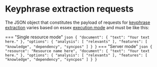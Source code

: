 # Keyphrase extraction requests

The JSON object that constitutes the payload of requests for [keyphrase extraction](../../../guide/keyphrase-extraction/index.md) varies based on essex [execution mode](../../../setup-run/index.md#execution) and must be like this:

=== "Single resource mode"
	``` json
	{
		"document": {
			"text": "Your text here."
		},
		"options": {
			"analysis": [
				"relevants"
			],
			"features": [
				"knowledge",
				"dependency",
				"syncpos"
			]
		}
	}
	```
=== "Server mode"
	``` json
	{
		"resource": "Resource name here",
		"document": {
			"text": "Your text here."
		},
		"options": {
			"analysis": [
				"relevants"
			],
			"features": [
				"knowledge",
				"dependency",
				"syncpos"
			]
		}
	}
	```
